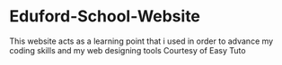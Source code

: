 # Eduford-School-Website
This website acts as a learning point that i used in order to advance my coding skills and my web designing tools Courtesy of Easy Tuto
